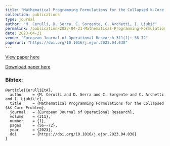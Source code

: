 ```yaml
---
title: "Mathematical Programming Formulations for the Collapsed k-Core Problem"
collection: publications
type: journal
author: "M. Cerulli, D. Serra, C. Sorgente, C. Archetti, I. Ljubić"
permalink: /publication/2023-04-21-Mathematical-Programming-Formulations-for-the-Collapsed-k-Core-Problem
date: 2023-04-21
venue: "European Journal of Operational Research 311(1): 56-72"
paperurl: "https://doi.org/10.1016/j.ejor.2023.04.038"
---
```


[View paper here](https://doi.org/10.1016/j.ejor.2023.04.038)

[Download paper here](https://arxiv.org/abs/2211.14833)

### Bibtex:

```
@article{CerulliEtAl,
  author    = {M. Cerulli and D. Serra and C. Sorgente and C. Archetti and I. Ljubi\'c},
  title     = {Mathematical Programming Formulations for the Collapsed $k$-Core Problem},
  journal   = {European Journal of Operational Research},
  volume    = {311},
  number    = {1},
  pages     = {56--72},
  year      = {2023},
  doi       = {https://doi.org/10.1016/j.ejor.2023.04.038}
}
